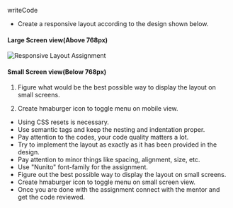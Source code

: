 writeCode

- Create a responsive layout according to the design shown below.

#### Large Screen view(Above 768px)

![Responsive Layout Assignment](https://raw.githubusercontent.com/suraj122/AC-STYLE-images/master/rwd/ex-2.png)

#### Small Screen view(Below 768px)

1. Figure what would be the best possible way to display the layout on small screens.

2. Create hmaburger icon to toggle menu on mobile view.

- Using CSS resets is necessary.
- Use semantic tags and keep the nesting and indentation proper.
- Pay attention to the codes, your code quality matters a lot.
- Try to implement the layout as exactly as it has been provided in the design.
- Pay attention to minor things like spacing, alignment, size, etc.
- Use "Nunito" font-family for the assignment.
- Figure out the best possible way to display the layout on small screens.
- Create hmaburger icon to toggle menu on small screen view.
- Once you are done with the assignment connect with the mentor and get the code reviewed.
